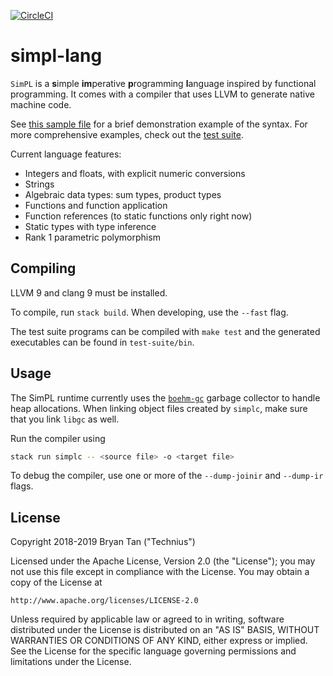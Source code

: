 [![CircleCI](https://circleci.com/gh/Technius/simpl.svg?style=svg)](https://circleci.com/gh/Technius/simpl)

# simpl-lang

`SimPL` is a **s**imple **im**perative **p**rogramming **l**anguage inspired by
functional programming. It comes with a compiler that uses LLVM to generate
native machine code.

See [this sample file](sample.spl) for a brief demonstration example of the
syntax. For more comprehensive examples, check out the [test suite](test-suite).

Current language features:

* Integers and floats, with explicit numeric conversions
* Strings
* Algebraic data types: sum types, product types
* Functions and function application
* Function references (to static functions only right now)
* Static types with type inference
* Rank 1 parametric polymorphism

## Compiling

LLVM 9 and clang 9 must be installed.

To compile, run `stack build`. When developing, use the `--fast` flag.

The test suite programs can be compiled with `make test` and the generated
executables can be found in `test-suite/bin`.

## Usage

The SimPL runtime currently uses the
[`boehm-gc`](https://github.com/ivmai/bdwgc) garbage collector to handle heap
allocations. When linking object files created by `simplc`, make sure that you
link `libgc` as well.

Run the compiler using
```bash
stack run simplc -- <source file> -o <target file>
```

To debug the compiler, use one or more of the `--dump-joinir` and `--dump-ir`
flags.

## License

Copyright 2018-2019 Bryan Tan ("Technius")

Licensed under the Apache License, Version 2.0 (the "License");
you may not use this file except in compliance with the License.
You may obtain a copy of the License at

    http://www.apache.org/licenses/LICENSE-2.0

Unless required by applicable law or agreed to in writing, software
distributed under the License is distributed on an "AS IS" BASIS,
WITHOUT WARRANTIES OR CONDITIONS OF ANY KIND, either express or implied.
See the License for the specific language governing permissions and
limitations under the License.


